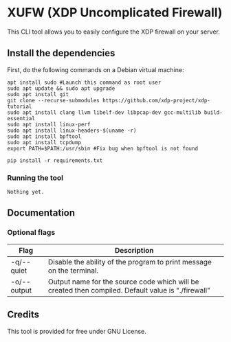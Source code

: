 # XUFW (XDP Uncomplicated Firewall)
This CLI tool allows you to easily configure the XDP firewall on your server.
## Install the dependencies
First, do the following commands on a Debian virtual machine: 
```commandline
apt install sudo #Launch this command as root user
sudo apt update && sudo apt upgrade
sudo apt install git
git clone --recurse-submodules https://github.com/xdp-project/xdp-tutorial
sudo apt install clang llvm libelf-dev libpcap-dev gcc-multilib build-essential
sudo apt install linux-perf
sudo apt install linux-headers-$(uname -r)
sudo apt install bpftool
sudo apt install tcpdump
export PATH=$PATH:/usr/sbin #Fix bug when bpftool is not found
```

```
pip install -r requirements.txt
```
### Running the tool
```commandline
Nothing yet.
```
## Documentation
### Optional flags
| Flag        | Description                          |
|-------------|--------------------------------------|
| -q/--quiet  | Disable the ability of the program to print message on the terminal.                      |
| -o/--output | Output name for the source code which will be created then compiled. Default value is "./firewall"  |                                     
## Credits

This tool is provided for free under GNU License.


